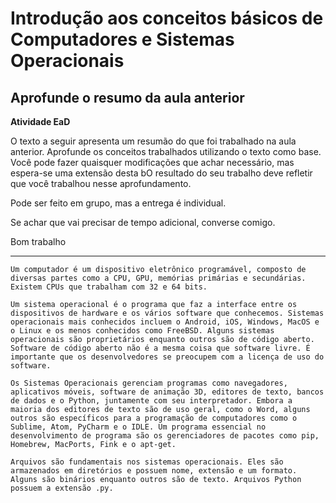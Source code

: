 # Introdução aos conceitos básicos de Computadores e Sistemas Operacionais

## Aprofunde o resumo da aula anterior

**Atividade EaD**

O texto a seguir apresenta um resumão do que foi trabalhado na aula anterior. Aprofunde os conceitos trabalhados utilizando o texto como base. Você pode fazer quaisquer modificações que achar necessário, mas espera-se uma extensão desta bO resultado do seu trabalho deve refletir que você trabalhou nesse aprofundamento.

Pode ser feito em grupo, mas a entrega é individual.

Se achar que vai precisar de tempo adicional, converse comigo.

Bom trabalho

*****************************

```
Um computador é um dispositivo eletrônico programável, composto de diversas partes como a CPU, GPU, memórias primárias e secundárias. Existem CPUs que trabalham com 32 e 64 bits.

Um sistema operacional é o programa que faz a interface entre os dispositivos de hardware e os vários software que conhecemos. Sistemas operacionais mais conhecidos incluem o Android, iOS, Windows, MacOS e o Linux e os menos conhecidos como FreeBSD. Alguns sistemas operacionais são proprietários enquanto outros são de código aberto. Software de código aberto não é a mesma coisa que software livre. É importante que os desenvolvedores se preocupem com a licença de uso do software.

Os Sistemas Operacionais gerenciam programas como navegadores, aplicativos móveis, software de animação 3D, editores de texto, bancos de dados e o Python, juntamente com seu interpretador. Embora a maioria dos editores de texto são de uso geral, como o Word, alguns outros são específicos para a programação de computadores como o Sublime, Atom, PyCharm e o IDLE. Um programa essencial no desenvolvimento de programa são os gerenciadores de pacotes como pip, Homebrew, MacPorts, Fink e o apt-get.

Arquivos são fundamentais nos sistemas operacionais. Eles são armazenados em diretórios e possuem nome, extensão e um formato. Alguns são binários enquanto outros são de texto. Arquivos Python possuem a extensão .py.
```